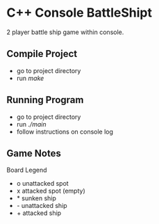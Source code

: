 # C++ Console BattleShipt

2 player battle ship game within console. 

## Compile Project
* go to project directory
* run *make*

## Running Program
* go to project directory
* run *./main*
* follow instructions on console log

## Game Notes

Board Legend
* o   unattacked spot
* x   attacked spot (empty)
* \*   sunken ship
* \-   unattacked ship
* \+   attacked ship


